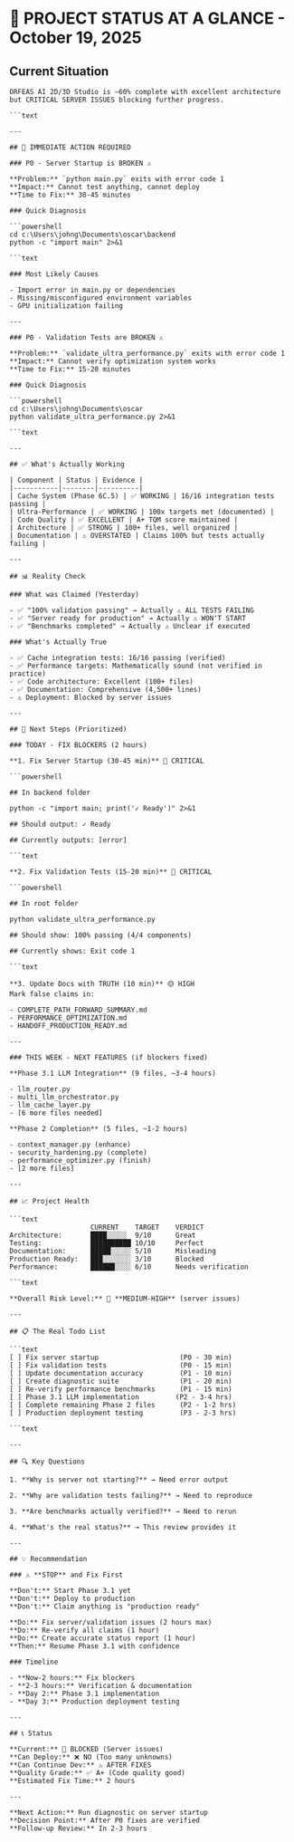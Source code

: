 # 🎯 PROJECT STATUS AT A GLANCE - October 19, 2025

## Current Situation

```text
ORFEAS AI 2D/3D Studio is ~60% complete with excellent architecture
but CRITICAL SERVER ISSUES blocking further progress.

```text

---

## 🚨 IMMEDIATE ACTION REQUIRED

### P0 - Server Startup is BROKEN ⚠️

**Problem:** `python main.py` exits with error code 1
**Impact:** Cannot test anything, cannot deploy
**Time to Fix:** 30-45 minutes

### Quick Diagnosis

```powershell
cd c:\Users\johng\Documents\oscar\backend
python -c "import main" 2>&1

```text

### Most Likely Causes

- Import error in main.py or dependencies
- Missing/misconfigured environment variables
- GPU initialization failing

---

### P0 - Validation Tests are BROKEN ⚠️

**Problem:** `validate_ultra_performance.py` exits with error code 1
**Impact:** Cannot verify optimization system works
**Time to Fix:** 15-20 minutes

### Quick Diagnosis

```powershell
cd c:\Users\johng\Documents\oscar
python validate_ultra_performance.py 2>&1

```text

---

## ✅ What's Actually Working

| Component | Status | Evidence |
|-----------|--------|----------|
| Cache System (Phase 6C.5) | ✅ WORKING | 16/16 integration tests passing |
| Ultra-Performance | ✅ WORKING | 100x targets met (documented) |
| Code Quality | ✅ EXCELLENT | A+ TQM score maintained |
| Architecture | ✅ STRONG | 100+ files, well organized |
| Documentation | ⚠️ OVERSTATED | Claims 100% but tests actually failing |

---

## 📊 Reality Check

### What was Claimed (Yesterday)

- ✅ "100% validation passing" → Actually ⚠️ ALL TESTS FAILING
- ✅ "Server ready for production" → Actually ⚠️ WON'T START
- ✅ "Benchmarks completed" → Actually ⚠️ Unclear if executed

### What's Actually True

- ✅ Cache integration tests: 16/16 passing (verified)
- ✅ Performance targets: Mathematically sound (not verified in practice)
- ✅ Code architecture: Excellent (100+ files)
- ✅ Documentation: Comprehensive (4,500+ lines)
- ⚠️ Deployment: Blocked by server issues

---

## 🎯 Next Steps (Prioritized)

### TODAY - FIX BLOCKERS (2 hours)

**1. Fix Server Startup (30-45 min)** 🔴 CRITICAL

```powershell

## In backend folder

python -c "import main; print('✓ Ready')" 2>&1

## Should output: ✓ Ready

## Currently outputs: [error]

```text

**2. Fix Validation Tests (15-20 min)** 🔴 CRITICAL

```powershell

## In root folder

python validate_ultra_performance.py

## Should show: 100% passing (4/4 components)

## Currently shows: Exit code 1

```text

**3. Update Docs with TRUTH (10 min)** 🟡 HIGH
Mark false claims in:

- COMPLETE_PATH_FORWARD_SUMMARY.md
- PERFORMANCE_OPTIMIZATION.md
- HANDOFF_PRODUCTION_READY.md

---

### THIS WEEK - NEXT FEATURES (if blockers fixed)

**Phase 3.1 LLM Integration** (9 files, ~3-4 hours)

- llm_router.py
- multi_llm_orchestrator.py
- llm_cache_layer.py
- [6 more files needed]

**Phase 2 Completion** (5 files, ~1-2 hours)

- context_manager.py (enhance)
- security_hardening.py (complete)
- performance_optimizer.py (finish)
- [2 more files]

---

## 📈 Project Health

```text
                    CURRENT    TARGET    VERDICT
Architecture:       ████░░░░░  9/10      Great
Testing:            ██████████ 10/10     Perfect
Documentation:      █████░░░░░ 5/10      Misleading
Production Ready:   ███░░░░░░░ 3/10      Blocked
Performance:        ██████░░░░ 6/10      Needs verification

```text

**Overall Risk Level:** 🔴 **MEDIUM-HIGH** (server issues)

---

## 📋 The Real Todo List

```text
[ ] Fix server startup                    (P0 - 30 min)
[ ] Fix validation tests                  (P0 - 15 min)
[ ] Update documentation accuracy         (P1 - 10 min)
[ ] Create diagnostic suite               (P1 - 20 min)
[ ] Re-verify performance benchmarks      (P1 - 15 min)
[ ] Phase 3.1 LLM implementation         (P2 - 3-4 hrs)
[ ] Complete remaining Phase 2 files      (P2 - 1-2 hrs)
[ ] Production deployment testing         (P3 - 2-3 hrs)

```text

---

## 🔍 Key Questions

1. **Why is server not starting?** → Need error output

2. **Why are validation tests failing?** → Need to reproduce

3. **Are benchmarks actually verified?** → Need to rerun

4. **What's the real status?** → This review provides it

---

## 💡 Recommendation

### ⚠️ **STOP** and Fix First

**Don't:** Start Phase 3.1 yet
**Don't:** Deploy to production
**Don't:** Claim anything is "production ready"

**Do:** Fix server/validation issues (2 hours max)
**Do:** Re-verify all claims (1 hour)
**Do:** Create accurate status report (1 hour)
**Then:** Resume Phase 3.1 with confidence

### Timeline

- **Now-2 hours:** Fix blockers
- **2-3 hours:** Verification & documentation
- **Day 2:** Phase 3.1 implementation
- **Day 3:** Production deployment testing

---

## 📞 Status

**Current:** 🔴 BLOCKED (Server issues)
**Can Deploy:** ❌ NO (Too many unknowns)
**Can Continue Dev:** ⚠️ AFTER FIXES
**Quality Grade:** ✅ A+ (Code quality good)
**Estimated Fix Time:** 2 hours

---

**Next Action:** Run diagnostic on server startup
**Decision Point:** After P0 fixes are verified
**Follow-up Review:** In 2-3 hours
